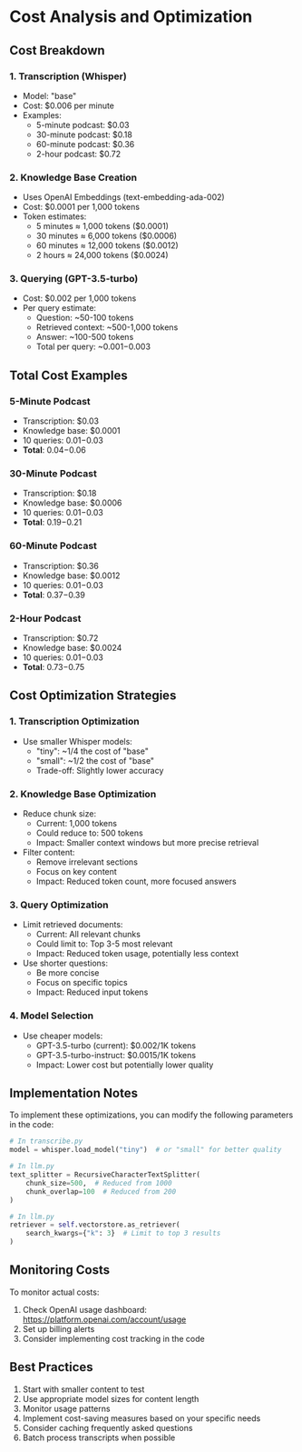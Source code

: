 # Cost Analysis and Optimization

## Cost Breakdown

### 1. Transcription (Whisper)

- Model: "base"
- Cost: $0.006 per minute
- Examples:
  - 5-minute podcast: $0.03
  - 30-minute podcast: $0.18
  - 60-minute podcast: $0.36
  - 2-hour podcast: $0.72

### 2. Knowledge Base Creation

- Uses OpenAI Embeddings (text-embedding-ada-002)
- Cost: $0.0001 per 1,000 tokens
- Token estimates:
  - 5 minutes ≈ 1,000 tokens ($0.0001)
  - 30 minutes ≈ 6,000 tokens ($0.0006)
  - 60 minutes ≈ 12,000 tokens ($0.0012)
  - 2 hours ≈ 24,000 tokens ($0.0024)

### 3. Querying (GPT-3.5-turbo)

- Cost: $0.002 per 1,000 tokens
- Per query estimate:
  - Question: ~50-100 tokens
  - Retrieved context: ~500-1,000 tokens
  - Answer: ~100-500 tokens
  - Total per query: ~$0.001-$0.003

## Total Cost Examples

### 5-Minute Podcast

- Transcription: $0.03
- Knowledge base: $0.0001
- 10 queries: $0.01-$0.03
- **Total**: $0.04-$0.06

### 30-Minute Podcast

- Transcription: $0.18
- Knowledge base: $0.0006
- 10 queries: $0.01-$0.03
- **Total**: $0.19-$0.21

### 60-Minute Podcast

- Transcription: $0.36
- Knowledge base: $0.0012
- 10 queries: $0.01-$0.03
- **Total**: $0.37-$0.39

### 2-Hour Podcast

- Transcription: $0.72
- Knowledge base: $0.0024
- 10 queries: $0.01-$0.03
- **Total**: $0.73-$0.75

## Cost Optimization Strategies

### 1. Transcription Optimization

- Use smaller Whisper models:
  - "tiny": ~1/4 the cost of "base"
  - "small": ~1/2 the cost of "base"
  - Trade-off: Slightly lower accuracy

### 2. Knowledge Base Optimization

- Reduce chunk size:
  - Current: 1,000 tokens
  - Could reduce to: 500 tokens
  - Impact: Smaller context windows but more precise retrieval
- Filter content:
  - Remove irrelevant sections
  - Focus on key content
  - Impact: Reduced token count, more focused answers

### 3. Query Optimization

- Limit retrieved documents:
  - Current: All relevant chunks
  - Could limit to: Top 3-5 most relevant
  - Impact: Reduced token usage, potentially less context
- Use shorter questions:
  - Be more concise
  - Focus on specific topics
  - Impact: Reduced input tokens

### 4. Model Selection

- Use cheaper models:
  - GPT-3.5-turbo (current): $0.002/1K tokens
  - GPT-3.5-turbo-instruct: $0.0015/1K tokens
  - Impact: Lower cost but potentially lower quality

## Implementation Notes

To implement these optimizations, you can modify the following parameters in the code:

```python
# In transcribe.py
model = whisper.load_model("tiny")  # or "small" for better quality

# In llm.py
text_splitter = RecursiveCharacterTextSplitter(
    chunk_size=500,  # Reduced from 1000
    chunk_overlap=100  # Reduced from 200
)

# In llm.py
retriever = self.vectorstore.as_retriever(
    search_kwargs={"k": 3}  # Limit to top 3 results
)
```

## Monitoring Costs

To monitor actual costs:

1. Check OpenAI usage dashboard: https://platform.openai.com/account/usage
2. Set up billing alerts
3. Consider implementing cost tracking in the code

## Best Practices

1. Start with smaller content to test
2. Use appropriate model sizes for content length
3. Monitor usage patterns
4. Implement cost-saving measures based on your specific needs
5. Consider caching frequently asked questions
6. Batch process transcripts when possible
